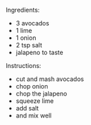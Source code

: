 Ingredients:
- 3 avocados
- 1 lime
- 1 onion
- 2 tsp salt
- jalapeno to taste

Instructions:
- cut and mash avocados
- chop onion
- chop the jalapeno
- squeeze lime
- add salt
- and mix well
